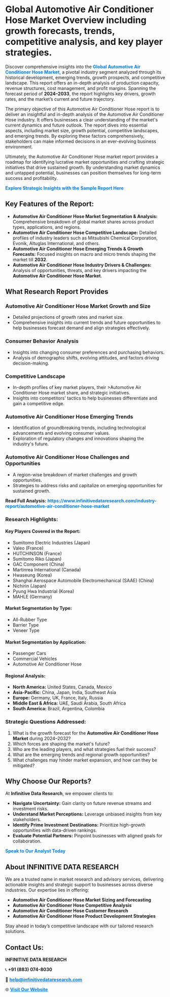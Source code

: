 <h1>Global Automotive Air Conditioner Hose Market Overview including growth forecasts, trends, competitive analysis, and key player strategies.</h1>
<p>
Discover comprehensive insights into the 
<a href="https://www.infinitivedataresearch.com/industry-report/automotive-air-conditioner-hose-market" rel="dofollow" style="color: #007BFF; text-decoration: none;"><strong>Global Automotive Air Conditioner Hose Market</strong></a>, a pivotal industry segment analyzed through its historical development, emerging trends, growth prospects, and competitive landscape. This report offers an in-depth analysis of production capacity, revenue structures, cost management, and profit margins. Spanning the forecast period of <strong>2024–2033</strong>, the report highlights key drivers, growth rates, and the market’s current and future trajectory.
</p>
<p>
The primary objective of this Automotive Air Conditioner Hose report is to deliver an insightful and in-depth analysis of the Automotive Air Conditioner Hose industry. It offers businesses a clear understanding of the market's current dynamics and future outlook. The report dives into essential aspects, including market size, growth potential, competitive landscapes, and emerging trends. By exploring these factors comprehensively, stakeholders can make informed decisions in an ever-evolving business environment.
</p>
<p>
Ultimately, the Automotive Air Conditioner Hose market report provides a roadmap for identifying lucrative market opportunities and crafting strategic initiatives that drive sustained growth. By understanding market dynamics and untapped potential, businesses can position themselves for long-term success and profitability.
</p>
<p>
<a href="https://www.infinitivedataresearch.com/request-sample/reportId=110716" style="color: #007BFF; text-decoration: none;"><strong>Explore Strategic Insights with the Sample Report Here</strong></a>
</p>

<h2>Key Features of the Report:</h2>
<ul>
<li><strong>Automotive Air Conditioner Hose Market Segmentation & Analysis:</strong> Comprehensive breakdown of global market shares across product types, applications, and regions.</li>
<li><strong>Automotive Air Conditioner Hose Competitive Landscape:</strong> Detailed profiles of industry leaders such as Mitsubishi Chemical Corporation, Evonik, Altuglas International, and others.</li>
<li><strong>Automotive Air Conditioner Hose Emerging Trends & Growth Forecasts:</strong> Focused insights on macro and micro trends shaping the market till <strong>2032</strong>.</li>
<li><strong>Automotive Air Conditioner Hose Industry Drivers & Challenges:</strong> Analysis of opportunities, threats, and key drivers impacting the <strong>Automotive Air Conditioner Hose Market</strong>.</li>
</ul>

<h2>What Research Report Provides</h2>
<h3>Automotive Air Conditioner Hose Market Growth and Size</h3>
<ul>
<li>Detailed projections of growth rates and market size.</li>
<li>Comprehensive insights into current trends and future opportunities to help businesses forecast demand and align strategies effectively.</li>
</ul>

<h3>Consumer Behavior Analysis</h3>
<ul>
<li>Insights into changing consumer preferences and purchasing behaviors.</li>
<li>Analysis of demographic shifts, evolving attitudes, and factors driving decision-making.</li>
</ul>

<h3>Competitive Landscape</h3>
<ul>
<li>In-depth profiles of key market players, their >Automotive Air Conditioner Hose market share, and strategic initiatives.</li>
<li>Insights into competitors' tactics to help businesses differentiate and gain a competitive edge.</li>
</ul>

<h3>Automotive Air Conditioner Hose Emerging Trends</h3>
<ul>
<li>Identification of groundbreaking trends, including technological advancements and evolving consumer values.</li>
<li>Exploration of regulatory changes and innovations shaping the industry's future.</li>
</ul>

<h3>Automotive Air Conditioner Hose Challenges and Opportunities</h3>
<ul>
<li>A region-wise breakdown of market challenges and growth opportunities.</li>
<li>Strategies to address risks and capitalize on emerging opportunities for sustained growth.</li>
</ul>
<p><strong>Read Full Analysis:</strong> <a href="https://www.infinitivedataresearch.com/industry-report/automotive-air-conditioner-hose-market" rel="dofollow" style="color: #007BFF; text-decoration: none;"><strong>https://www.infinitivedataresearch.com/industry-report/automotive-air-conditioner-hose-market</strong></a></p>
<h3>Research Highlights:</h3>
<h4>Key Players Covered in the Report:</h4>
<ul><li>Sumitomo Electric Industries (Japan)</li><li>Valeo (France)</li><li>HUTCHINSON (France)</li><li>Sumitomo Riko (Japan)</li><li>GAC Component (China)</li><li>Martinrea International (Canada)</li><li>Hwaseung (Korea)</li><li>Shanghai Aerospace Automobile Electromechanical (SAAE) (China)</li><li>Nichirin (Japan)</li><li>Pyung Hwa Industrial (Korea)</li><li>MAHLE (Germany)</li></ul>
<h4>Market Segmentation by Type:</h4>
<ul><li>All-Rubber Type</li><li>Barrier Type</li><li>Veneer Type</li></ul>
<h4>Market Segmentation by Application:</h4>
<ul><li>Passenger Cars</li><li>Commercial Vehicles</li><li>Automotive Air Conditioner Hose</li></ul>

<h4>Regional Analysis:</h4>
<ul>
<li><strong>North America:</strong> United States, Canada, Mexico</li>
<li><strong>Asia-Pacific:</strong> China, Japan, India, Southeast Asia</li>
<li><strong>Europe:</strong> Germany, UK, France, Italy, Russia</li>
<li><strong>Middle East & Africa:</strong> UAE, Saudi Arabia, South Africa</li>
<li><strong>South America:</strong> Brazil, Argentina, Colombia</li>
</ul>

<h3>Strategic Questions Addressed:</h3>
<ol>
<li>What is the growth forecast for the <strong>Automotive Air Conditioner Hose Market</strong> during 2024–2032?</li>
<li>Which forces are shaping the market's future?</li>
<li>Who are the leading players, and what strategies fuel their success?</li>
<li>What are the emerging trends and regional growth opportunities?</li>
<li>What challenges may hinder market expansion, and how can they be mitigated?</li>
</ol>

<h2>Why Choose Our Reports?</h2>
<p>At <strong>Infinitive Data Research</strong>, we empower clients to:</p>
<ul>
<li><strong>Navigate Uncertainty:</strong> Gain clarity on future revenue streams and investment risks.</li>
<li><strong>Understand Market Perceptions:</strong> Leverage unbiased insights from key stakeholders.</li>
<li><strong>Identify Prime Investment Destinations:</strong> Prioritize high-growth opportunities with data-driven rankings.</li>
<li><strong>Evaluate Potential Partners:</strong> Pinpoint businesses with aligned goals for collaboration.</li>
</ul>
<p><a href="https://www.infinitivedataresearch.com/industry-report/automotive-air-conditioner-hose-market" rel="dofollow" style="color: #007BFF; text-decoration: none;"><strong>Speak to Our Analyst Today</strong></a></p>

<h2>About INFINITIVE DATA RESEARCH</h2>
<p>We are a trusted name in market research and advisory services, delivering actionable insights and strategic support to businesses across diverse industries. Our expertise lies in offering:</p>
<ul>
<li><strong>Automotive Air Conditioner Hose Market Sizing and Forecasting</strong></li>
<li><strong>Automotive Air Conditioner Hose Competitive Analysis</strong></li>
<li><strong>Automotive Air Conditioner Hose Customer Research</strong></li>
<li><strong>Automotive Air Conditioner Hose Product Development Strategies</strong></li>
</ul>
<p>Stay ahead in today’s competitive landscape with our tailored research solutions.</p>

<h2>Contact Us:</h2>
<p><strong>INFINITIVE DATA RESEARCH</strong></p>
<p>📞 <strong>+91 (883) 074-8030</strong></p>
<p>📧 <strong><a href="mailto:help@infinitivedataresearch.com" style="color: #007BFF;">help@infinitivedataresearch.com</a></strong></p>
<p>🌐 <strong><a href="https://www.infinitivedataresearch.com" rel="dofollow" style="color: #007BFF;">Visit Our Website</a></strong></p>